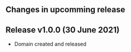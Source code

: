 Changes in upcomming release
----------------------------


Release v1.0.0 (30 June 2021)
-----------------------------
- Domain created and released
